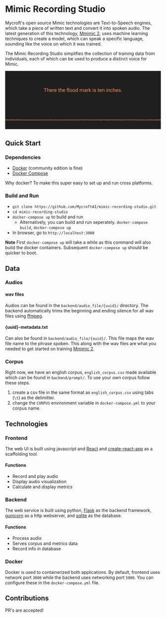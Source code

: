 # Mimic Recording Studio

Mycroft's open source Mimic technologies are Text-to-Speech engines, which take a piece of written text and convert it into spoken audio. The latest generation of this technology, [Mmimic 2](https://github.com/MycroftAI/mimic2), uses machine learning techniques to create a model, which can speak a specific language, sounding like the voice on which it was trained.

The Mimic Recording Studio simplifies the collection of training data from individuals, each of which can be used to produce a distinct voice for Mimic.

![demo](demo.gif)

## Quick Start

### Dependencies

* [Docker](https://docs.docker.com/) (community edition is fine)
* [Docker Compose](https://docs.docker.com/compose/install/)

Why docker? To make this super easy to set up and run cross platforms.

### Build and Run

* `git clone https://github.com/MycroftAI/mimic-recording-studio.git`
* `cd mimic-recording-studio`
* `docker-compose up` to build and run
  * Alternatively, you can build and run seperately. `docker-compose build`, `docker-compose up`
* In browser, go to `http://localhost:3000`

**Note**
First `docker-compose up` will take a while as this command will also build the docker containers. Subsequent `docker-compose up` should be quicker to boot.

## Data

### Audios

#### wav files

Audios can be found in the `backend/audio_file/{uuid}/` directory. The backend automatically trims the beginning and ending silence for all wav files using [ffmpeg](https://www.ffmpeg.org/).

#### {uuid}-metadata.txt
Can also be found in `backend/audio_file/{uuid}/`. This file maps the wav file name to the phrase spoken. This along with the wav files are what you needed to get started on training [Mmimic 2](https://github.com/MycroftAI/mimic2).

### Corpus

Right now, we have an english corpus, `english_corpus.csv` made available which can be found in `backend/prompt/`. To use your own corpus follow these steps.

1. create a csv file in the same format as `english_corpus.csv` using tabs (`\t`) as the delimitter.
2. change the `CORPUS` environment variable in `docker-compose.yml` to your corpus name.

## Technologies

### Frontend

The web UI is built using javascript and [React](https://reactjs.org/) and [create-react-app](https://github.com/facebook/create-react-app) as a scaffolding tool.

#### Functions

* Record and play audio
* Display audio visualization
* Calculate and display metrics

### Backend

The web service is built using python, [Flask](http://flask.pocoo.org/) as the backend framework, [gunicorn](https://gunicorn.org/) as a http webserver, and [sqlite](https://www.sqlite.org/index.html) as the database.

#### Functions

* Process audio
* Serves corpus and metrics data
* Record info in database

### Docker

Docker is used to containerized both applications. By default, frontend uses network port `3000` while the backend uses networking port `5000`. You can configure these in the `docker-compose.yml` file.

## Contributions

PR's are accepted!